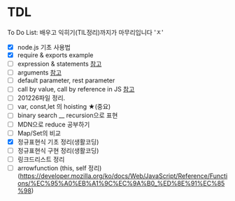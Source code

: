 # TDL
To Do List: 배우고 익히기(TIL정리)까지가 마무리입니다 'ㅈ' 

- [x] node.js 기초 사용법  
- [x] require & exports example
- [ ] expression & statements
  [참고](https://gusdnd852.tistory.com/68)
- [ ] arguments
  [참고](https://boycoding.tistory.com/21)
- [ ] default parameter, rest parameter
- [ ] call by value, call by reference in JS
  [참고](https://code-masterjung.tistory.com/32)
- [ ] 201226파일 정리.
- [ ] var, const,let 의 hoisting ★(중요)
- [ ] binary search __ recursion으로 표현
- [ ] MDN으로 reduce 공부하기
- [ ] Map/Set의 비교
- [x] 정규표현식 기초 정리(생활코딩)
- [ ] 정규표현식 구현 정리(생활코딩)
- [ ] 링크드리스트 정리
- [ ] arrowfunction (this, self 정리) 
      (https://developer.mozilla.org/ko/docs/Web/JavaScript/Reference/Functions/%EC%95%A0%EB%A1%9C%EC%9A%B0_%ED%8E%91%EC%85%98)
